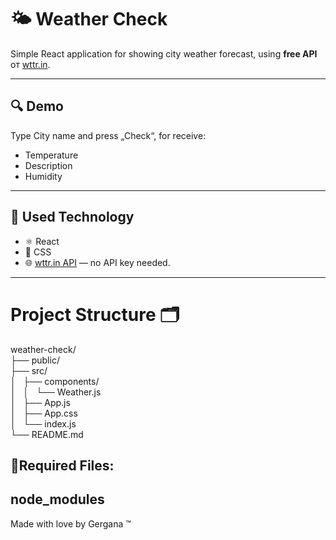 # 🌤 Weather Check

Simple React application for showing city weather forecast, using **free API** от [wttr.in](https://wttr.in).

---

## 🔍 Demo

 Type City name and press „Check“, for receive:
- Temperature
- Description
- Humidity

---

## 🧰 Used Technology

- ⚛️ React
- 🎨 CSS 
- 🌐 [wttr.in API](https://wttr.in/:help) — no API key needed.

---

# Project Structure 🗂

weather-check/<br>
├── public/<br>
├── src/<br>
│   ├── components/<br>
│   │   └── Weather.js<br>
│   ├── App.js<br>
│   ├── App.css<br>
│   └── index.js<br>
└── README.md<br>


🔺Required Files: <br>
--
node_modules
--
Made with love by Gergana ™

